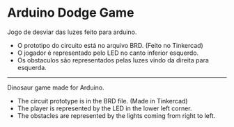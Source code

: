 # Arduino Dodge Game
Jogo de desviar das luzes feito para arduino.
* O prototipo do circuito está no arquivo BRD. (Feito no Tinkercad)
* O jogador é representado pelo LED no canto inferior esquerdo.
* Os obstaculos são representados pelas luzes vindo da direita para esquerda.
------------
Dinosaur game made for Arduino.
* The circuit prototype is in the BRD file. (Made in Tinkercad)
* The player is represented by the LED in the lower left corner.
* The obstacles are represented by the lights coming from right to left.
